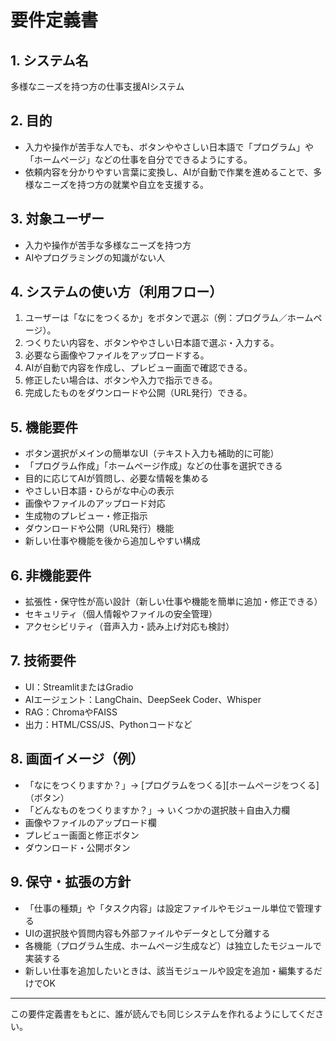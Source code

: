 # 要件定義書

## 1. システム名
多様なニーズを持つ方の仕事支援AIシステム

## 2. 目的
- 入力や操作が苦手な人でも、ボタンややさしい日本語で「プログラム」や「ホームページ」などの仕事を自分でできるようにする。
- 依頼内容を分かりやすい言葉に変換し、AIが自動で作業を進めることで、多様なニーズを持つ方の就業や自立を支援する。

## 3. 対象ユーザー
- 入力や操作が苦手な多様なニーズを持つ方
- AIやプログラミングの知識がない人

## 4. システムの使い方（利用フロー）
1. ユーザーは「なにをつくるか」をボタンで選ぶ（例：プログラム／ホームページ）。
2. つくりたい内容を、ボタンややさしい日本語で選ぶ・入力する。
3. 必要なら画像やファイルをアップロードする。
4. AIが自動で内容を作成し、プレビュー画面で確認できる。
5. 修正したい場合は、ボタンや入力で指示できる。
6. 完成したものをダウンロードや公開（URL発行）できる。

## 5. 機能要件
- ボタン選択がメインの簡単なUI（テキスト入力も補助的に可能）
- 「プログラム作成」「ホームページ作成」などの仕事を選択できる
- 目的に応じてAIが質問し、必要な情報を集める
- やさしい日本語・ひらがな中心の表示
- 画像やファイルのアップロード対応
- 生成物のプレビュー・修正指示
- ダウンロードや公開（URL発行）機能
- 新しい仕事や機能を後から追加しやすい構成

## 6. 非機能要件
- 拡張性・保守性が高い設計（新しい仕事や機能を簡単に追加・修正できる）
- セキュリティ（個人情報やファイルの安全管理）
- アクセシビリティ（音声入力・読み上げ対応も検討）

## 7. 技術要件
- UI：StreamlitまたはGradio
- AIエージェント：LangChain、DeepSeek Coder、Whisper
- RAG：ChromaやFAISS
- 出力：HTML/CSS/JS、Pythonコードなど

## 8. 画面イメージ（例）
- 「なにをつくりますか？」→ [プログラムをつくる][ホームページをつくる]（ボタン）
- 「どんなものをつくりますか？」→ いくつかの選択肢＋自由入力欄
- 画像やファイルのアップロード欄
- プレビュー画面と修正ボタン
- ダウンロード・公開ボタン

## 9. 保守・拡張の方針
- 「仕事の種類」や「タスク内容」は設定ファイルやモジュール単位で管理する
- UIの選択肢や質問内容も外部ファイルやデータとして分離する
- 各機能（プログラム生成、ホームページ生成など）は独立したモジュールで実装する
- 新しい仕事を追加したいときは、該当モジュールや設定を追加・編集するだけでOK

---

この要件定義書をもとに、誰が読んでも同じシステムを作れるようにしてください。
